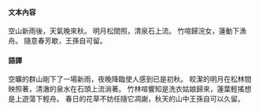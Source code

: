 #### 文本內容
空山新雨後，天氣晚來秋。
明月松間照，清泉石上流。
竹喧歸浣女，蓮動下漁舟。
隨意春芳歇，王孫自可留。

#### 語譯
空曠的群山剛下了一場新雨，夜晚降臨使人感到已是初秋。
皎潔的明月在松林間映照著，清澈的泉水在石頭上流淌著。
竹林喧響知是洗衣姑娘歸來，蓮葉輕搖想是上遊蕩下輕舟。
春日的花草不妨任隨它凋謝，秋天的山中王孫自可以久留。
